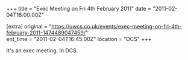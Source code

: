 +++
title = "Exec Meeting on Fri 4th February 2011"
date = "2011-02-04T16:00:00Z"

[extra]
original = "https://uwcs.co.uk/events/exec-meeting-on-fri-4th-february-2011-1474489047459/"    
ent_time = "2011-02-04T16:45:00Z"
location = "DCS"
+++

It's an exec meeting. In DCS.

